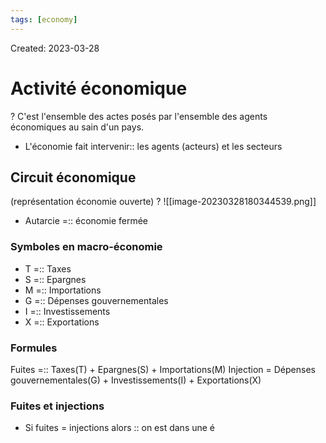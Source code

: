 ```yaml
---
tags: [economy] 
---
```

Created: 2023-03-28

# Activité économique
?
C'est l'ensemble des actes posés par l'ensemble des agents économiques au sain d'un pays.

- L'économie fait intervenir:: les agents (acteurs) et les secteurs

## Circuit économique
(représentation économie ouverte)
?
![[image-20230328180344539.png]]

- Autarcie =:: économie fermée

### Symboles en macro-économie
- T =:: Taxes
- S =:: Epargnes
- M =:: Importations
- G =:: Dépenses gouvernementales
- I =:: Investissements
- X =:: Exportations

### Formules
Fuites =:: Taxes(T) + Epargnes(S) + Importations(M)
Injection = Dépenses gouvernementales(G) + Investissements(I) + Exportations(X)

### Fuites et injections
- Si fuites = injections alors :: on est dans une é
